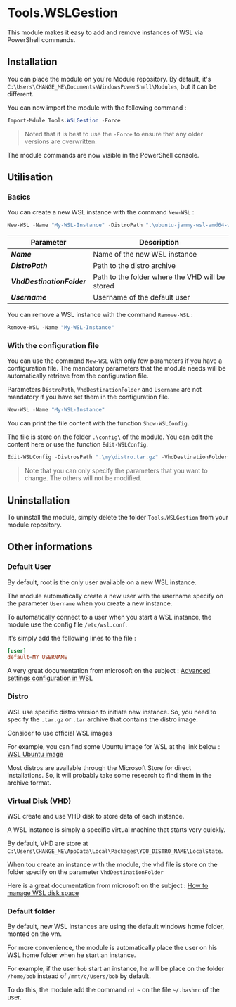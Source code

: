 # Tools.WSLGestion

This module makes it easy to add and remove instances of WSL via PowerShell commands.

## Installation

You can place the module on you're Module repository. By default, it's `C:\Users\CHANGE_ME\Documents\WindowsPowerShell\Modules`, but it can be different.

You can now import the module with the following command :

```powershell
Import-Mdule Tools.WSLGestion -Force
```

> Noted that it is best to use the `-Force` to ensure that any older versions are overwritten.

The module commands are now visible in the PowerShell console.

## Utilisation

### Basics

You can create a new WSL instance with the command `New-WSL` :

```powershell
New-WSL -Name "My-WSL-Instance" -DistroPath ".\ubuntu-jammy-wsl-amd64-wsl.rootfs.tar.gz" -VhdDestinationFolder ".\Test-module\" -Username "bob"
```

| Parameter                  | Description                                     |
| -------------------------- | ----------------------------------------------- |
| **_Name_**                 | Name of the new WSL instance                    |
| **_DistroPath_**           | Path to the distro archive                      |
| **_VhdDestinationFolder_** | Path to the folder where the VHD will be stored |
| **_Username_**             | Username of the default user                    |

You can remove a WSL instance with the command `Remove-WSL` :

```powershell
Remove-WSL -Name "My-WSL-Instance"
```

### With the configuration file

You can use the command `New-WSL` with only few parameters if you have a configuration file. The mandatory parameters that the module needs will be automatically retrieve from the configuration file.

Parameters `DistroPath`, `VhdDestinationFolder` and `Username` are not mandatory if you have set them in the configuration file.

```powershell
New-WSL -Name "My-WSL-Instance"
```

You can print the file content with the function `Show-WSLConfig`.

The file is store on the folder `.\config\` of the module. You can edit the content here or use the function `Edit-WSLConfig`.

```powershell
Edit-WSLConfig -DistrosPath ".\my\distro.tar.gz" -VhdDestinationFolder ".\vhd\" -Username "bob"
```

> Note that you can only specify the parameters that you want to change. The others will not be modified.

## Uninstallation

To uninstall the module, simply delete the folder `Tools.WSLGestion` from your module repository.

## Other informations

### Default User

By default, root is the only user available on a new WSL instance.

The module automatically create a new user with the username specify on the parameter `Username` when you create a new instance.

To automatically connect to a user when you start a WSL instance, the module use the config file `/etc/wsl.conf`.

It's simply add the following lines to the file :

```conf
[user]
default=MY_USERNAME
```

A very great documentation from microsoft on the subject : [Advanced settings configuration in WSL](https://learn.microsoft.com/en-us/windows/wsl/wsl-config)

### Distro

WSL use specific distro version to initiate new instance. So, you need to specify the `.tar.gz` or `.tar` archive that contains the distro image.

Consider to use official WSL images

For example, you can find some Ubuntu image for WSL at the link below :
[WSL Ubuntu image](https://cloud-images.ubuntu.com/wsl/)

Most distros are available through the Microsoft Store for direct installations. So, it will probably take some research to find them in the archive format.

### Virtual Disk (VHD)

WSL create and use VHD disk to store data of each instance.

A WSL instance is simply a specific virtual machine that starts very quickly.

By default, VHD are store at `C:\Users\CHANGE_ME\AppData\Local\Packages\YOU_DISTRO_NAME\LocalState`.

When tou create an instance with the module, the vhd file is store on the folder specify on the parameter `VhdDestinationFolder`

Here is a great documentation from microsoft on the subject : [How to manage WSL disk space](https://learn.microsoft.com/en-us/windows/wsl/disk-space)

### Default folder

By default, new WSL instances are using the default windows home folder, monted on the vm.

For more convenience, the module is automatically place the user on his WSL home folder when he start an instance.

For example, if the user `bob` start an instance, he will be place on the folder `/home/bob` instead of `/mnt/c/Users/bob` by default.

To do this, the module add the command `cd ~` on the file `~/.bashrc` of the user.

